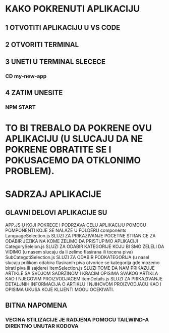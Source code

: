 # KAKO POKRENUTI APLIKACIJU

## 1 OTVOTITI APLIKACIJU U VS CODE
## 2 OTVORITI TERMINAL 
## 3 UNETI U TERMINAL SLECECE
### CD my-new-app
## 4 ZATIM UNESITE 
### NPM START

# TO BI TREBALO DA POKRENE OVU APLIKACIJU (U SLUCAJU DA NE POKRENE OBRATITE SE I POKUSACEMO DA OTKLONIMO PROBLEM).



# SADRZAJ APLIKACIJE

## GLAVNI DELOVI APLIKACIJE SU 
APP.JS U KOJI POKRECE I PODRZAVA CELU APLIKACIJU POMOCU POMPONENTI KOJE SE NALAZE U FOLDERU components
LanguageSelection.js SLUZI ZA PRIKAZIVANJE POCETNE STRANICE ZA ODABIR JEZIKA NA KOME ZELIMO DA PRISTUPIMO APLIKACIJI
CategorySeleion.js SLUZI ZA ODABIR KATEGORIJE KOJU BI SMO ZELELI DA VIDIMO (u nasem slucaju da li zelimo flasirana ili tocena piva)
SubCategotiSelection.js SLUZI ZA ODABIR PODKATEGORIJA (u nasel slucaju prilikom odabira flasiranih piva otvorice se kategorija gde mozemo birati piva ili sajdere) 
ItemSelection.js SLUZI TOME DA NAM PRIKAZUJE ARTIKLE SA SVOJOM SADRZINOM I KRACIM OPISIMA SVAKOG ARTIKLA KAO I NJEGOVIM PROIZVODJACEM
itemDetails.js SLUZI ZA PRIKAZIVANJE DETALJNIH INFORMACIJA O ARTIKLU I NJIHOVOM PROIZVODJACU KAO I OPISIMA UKUSA KOJE KLIJENTI MOGU OCEKIVATI.

## BITNA NAPOMENA 
### VECINA STILIZACIJE JE RADJENA POMOCU TAILWIND-A DIREKTNO UNUTAR KODOVA 
